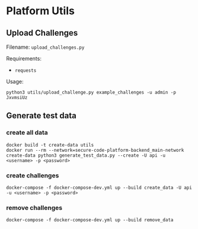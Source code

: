 # Platform Utils

## Upload Challenges
Filename: `upload_challenges.py`

Requirements: 
- `requests`

Usage:
```
python3 utils/upload_challenge.py example_challenges -u admin -p JxvmsiUz
```

## Generate test data

### create all data
```
docker build -t create-data utils
docker run --rm --network=secure-code-platform-backend_main-network create-data python3 generate_test_data.py --create -U api -u <username> -p <password>
```

### create challenges
```
docker-compose -f docker-compose-dev.yml up --build create_data -U api -u <username> -p <password>
```
### remove challenges
```
docker-compose -f docker-compose-dev.yml up --build remove_data
```